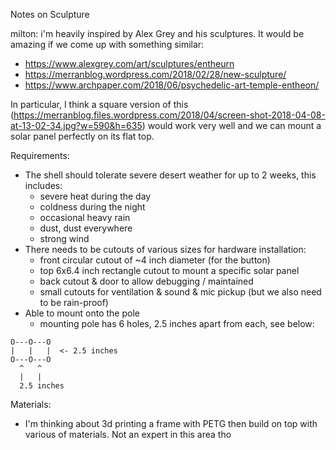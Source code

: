Notes on Sculpture

milton: i'm heavily inspired by Alex Grey and his sculptures. It would be amazing if we come up with something similar:
- https://www.alexgrey.com/art/sculptures/entheurn
- https://merranblog.wordpress.com/2018/02/28/new-sculpture/
- https://www.archpaper.com/2018/06/psychedelic-art-temple-entheon/

In particular, I think a square version of this (https://merranblog.files.wordpress.com/2018/04/screen-shot-2018-04-08-at-13-02-34.jpg?w=590&h=635) would work very well and we can mount a solar panel perfectly on its flat top.


Requirements:
- The shell should tolerate severe desert weather for up to 2 weeks, this includes:
  - severe heat during the day
  - coldness during the night
  - occasional heavy rain
  - dust, dust everywhere
  - strong wind
- There needs to be cutouts of various sizes for hardware installation:
  - front circular cutout of ~4 inch diameter (for the button)
  - top 6x6.4 inch rectangle cutout to mount a specific solar panel
  - back cutout & door to allow debugging / maintained
  - small cutouts for ventilation & sound & mic pickup (but we also need to be rain-proof)
- Able to mount onto the pole
  - mounting pole has 6 holes, 2.5 inches apart from each, see below:

```text
O---O---O
|   |   |  <- 2.5 inches
O---O---O
  ^   ^
  |   |
  2.5 inches
```

Materials:
- I'm thinking about 3d printing a frame with PETG then build on top with various of materials. Not an expert in this area tho
